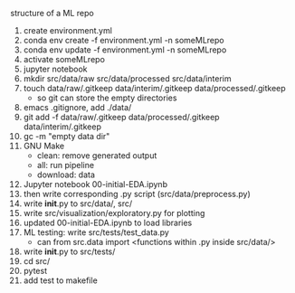 structure of a ML repo

1. create environment.yml
2. conda env create -f environment.yml -n someMLrepo
3. conda env update -f environment.yml -n someMLrepo
4. activate someMLrepo
5. jupyter notebook
6. mkdir src/data/raw src/data/processed src/data/interim
7. touch data/raw/.gitkeep data/interim/.gitkeep data/processed/.gitkeep
    - so git can store the empty directories  
8. emacs .gitignore, add ./data/
9. git add -f data/raw/.gitkeep data/processed/.gitkeep data/interim/.gitkeep
10. gc -m "empty data dir"
11. GNU Make
    - clean: remove generated output
    - all: run pipeline
    - download: data
12. Jupyter notebook 00-initial-EDA.ipynb
13. then write corresponding .py script (src/data/preprocess.py)
14. write __init__.py to src/data/, src/
15. write src/visualization/exploratory.py for plotting
16. updated 00-initial-EDA.ipynb to load libraries
17. ML testing: write src/tests/test_data.py
    - can from src.data import <functions within .py inside src/data/>
18. write __init__.py to src/tests/
19. cd src/
20. pytest 
21. add test to makefile
